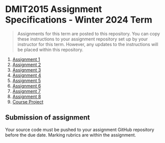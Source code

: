 # DMIT2015 Assignment Specifications - Winter 2024 Term

> Assignments for this term are posted to this repository. You can copy these instructions to your assignment repository set up by your instructor for this term. However, any updates to the instructions will be placed within this repository.

1. [Assignment 1](./dmit2015-1232-assignment01.adoc)
2. [Assignment 2](./dmit2015-1232-assignment02.adoc)
3. [Assignment 3](./dmit2015-1232-assignment03.adoc)
4. [Assignment 4](./dmit2015-1232-assignment04.adoc)
5. [Assignment 5](./dmit2015-1232-assignment05.adoc)
6. [Assignment 6](./dmit2015-1232-assignment06.adoc)
7. [Assignment 7](./dmit2015-1232-assignment07.adoc)
8. [Assignment 8](./dmit2015-1232-assignment08.adoc)
9. [Course Project](./dmit2015-1232-courseproject.adoc)

## Submission of assignment

Your source code must be pushed to your assignment GitHub repository before the due date. 
Marking rubrics are within the assignment.

